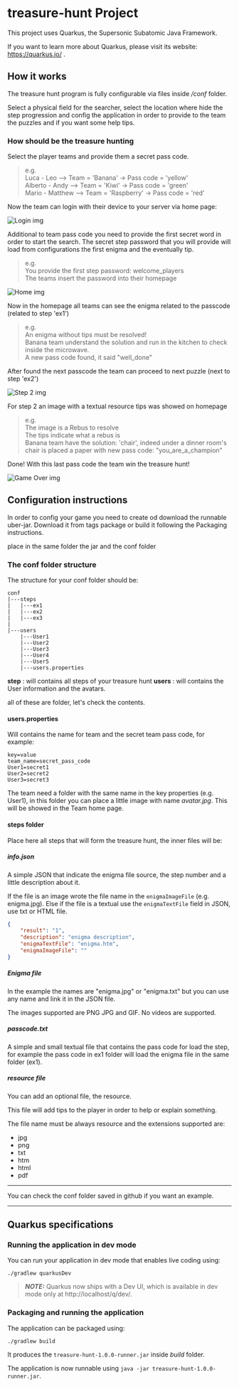 # treasure-hunt Project

This project uses Quarkus, the Supersonic Subatomic Java Framework.

If you want to learn more about Quarkus, please visit its website: https://quarkus.io/ .

## How it works

The treasure hunt program is fully configurable via files inside _/conf_ folder.

Select a physical field for the searcher, select the location where hide the step progression and config the application in order to provide to the team the puzzles and if you want some help tips.

### How should be the treasure hunting

Select the player teams and provide them a secret pass code.

> e.g.<br>
> Luca - Leo --> Team = 'Banana' -> Pass code = 'yellow'<br>
> Alberto - Andy --> Team = 'Kiwi' -> Pass code = 'green'<br>
> Mario - Matthew --> Team = 'Raspberry' -> Pass code = 'red'

Now the team can login with their device to your server via home page:

![Login img](img/login.jpg)

Additional to team pass code you need to provide the first secret word in order to start the search.
The secret step password that you will provide will load from configurations the first enigma and the eventually tip.

> e.g.<br>
> You provide the first step password: welcome_players<br>
> The teams insert the password into their homepage

![Home img](img/home.jpg)

Now in the homepage all teams can see the enigma related to the passcode (related to step 'ex1')

> e.g.<br>
> An enigma without tips must be resolved!<br>
> Banana team understand the solution and run in the kitchen to check inside the microwave.<br>
> A new pass code found, it said "well_done"

After found the next passcode the team can proceed to next puzzle (next to step 'ex2')

![Step 2 img](img/step2.jpg)

For step 2 an image with a textual resource tips was showed on homepage

> e.g.<br>
> The image is a Rebus to resolve<br>
> The tips indicate what a rebus is<br>
> Banana team have the solution: 'chair', indeed under a dinner room's chair is placed a paper with new pass code: "you_are_a_champion"

Done! With this last pass code the team win the treasure hunt!

![Game Over img](img/champion.jpg)

## Configuration instructions

In order to config your game you need to create od download the runnable uber-jar. Download it from tags package or build it following the Packaging instructions.

place in the same folder the jar and the conf folder

### The conf folder structure

The structure for your conf folder should be:

```
conf
|---steps
|   |---ex1
|   |---ex2
|   |---ex3
|
|---users
    |---User1
    |---User2
    |---User3
    |---User4
    |---User5
    |---users.properties

```

**step** : will contains all steps of your treasure hunt
**users** : will contains the User information and the avatars.

all of these are folder, let's check the contents.

#### users.properties

Will contains the name for team and the secret team pass code, for example:

```properties
key=value
team_name=secret_pass_code
User1=secret1
User2=secret2
User3=secret3
```

The team need a folder with the same name in the key properties (e.g. User1), in this folder you can place a little image with name _avatar.jpg_. This will be showed in the Team home page.

#### steps folder

Place here all steps that will form the treasure hunt, the inner files will be:

##### info.json

A simple JSON that indicate the enigma file source, the step number and a little description about it.

If the file is an image wrote the file name in the `enigmaImageFile` (e.g. enigma.jpg). Else if the file is a textual use the `enigmaTextFile` field in JSON, use txt or HTML file.

```json
{
	"result": "1",
	"description": "enigma description",
	"enigmaTextFile": "enigma.htm",
	"enigmaImageFile": ""
}
```

##### Enigma file

In the example the names are "enigma.jpg" or "enigma.txt" but you can use any name and link it in the JSON file.

The images supported are PNG JPG and GIF. No videos are supported.

##### passcode.txt

A simple and small textual file that contains the pass code for load the step, for example the pass code in ex1 folder will load the enigma file in the same folder (ex1).

##### resource file

You can add an optional file, the resource.

This file will add tips to the player in order to help or explain something.

The file name must be always resource and the extensions supported are:
 - jpg
 - png
 - txt
 - htm
 - html
 - pdf

***

You can check the conf folder saved in github if you want an example.

___

## Quarkus specifications

### Running the application in dev mode

You can run your application in dev mode that enables live coding using:

```shell script
./gradlew quarkusDev
```

> **_NOTE:_**  Quarkus now ships with a Dev UI, which is available in dev mode only at http://localhost/q/dev/.

### Packaging and running the application

The application can be packaged using:
```shell script
./gradlew build
```
It produces the `treasure-hunt-1.0.0-runner.jar` inside _build_ folder.

The application is now runnable using `java -jar treasure-hunt-1.0.0-runner.jar`.

